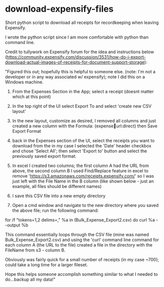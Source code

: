 # download-expensify-files
Short python script to download all receipts for recordkeeping when leaving Expensify.

I wrote the python script since I am more comfortable with python than command line.

Credit to tullywork on Expensify forum for the idea and instructions below (https://community.expensify.com/discussion/3531/how-do-i-export-download-actual-images-of-receipts-for-document-support-storage):

"Figured this out; hopefully this is helpful to someone else. (note: I'm not a developer or in any way associated w/ expensify); note I did this on a Windows machine.

1) From the Expenses Section in the App; select a receipt (doesnt matter which at this point)

2) In the top right of the UI select Export To and select 'create new CSV layout'

3) In the new layout, customize as desired, I removed all columns and just created a new column with the Formula: {expense:receipt:url:direct} then Save Export Format

4) back in the Expenses section of the UI, select the receipts you want to download from the in my case I selected the 'Date' header checkbox and chose 'Select All'; then select 'Export to' button and select the previously saved export format.

5) In excel I created two columns; the first column A had the URL from above, the second column B I used Find/Replace feature in excel to remove 'https://s3.amazonaws.com/receipts.expensify.com/' so I was just left with the File Name in the B column (like shown below - just an example, all files should be different names)

6) I save this CSV file into a new empty directory

7) Open a cmd window and navigate to the new directory where you saved the above file; run the following command:

for /f "tokens=1,2 delims=," %a in (Bulk_Expense_Export2.csv) do curl %a --output %b

This command essentially loops through the CSV file (mine was named Bulk_Expense_Export2.csv) and using the 'curl' command line command for each column A (the URL to the file) created a file in the directory with the FileName from s3 - column B.

Obviously was fairly quick for a small number of receipts (in my case ~700); could take a long time for a larger fileset.

Hope this helps someone accomplish something similar to what I needed to do...backup all my data!"

